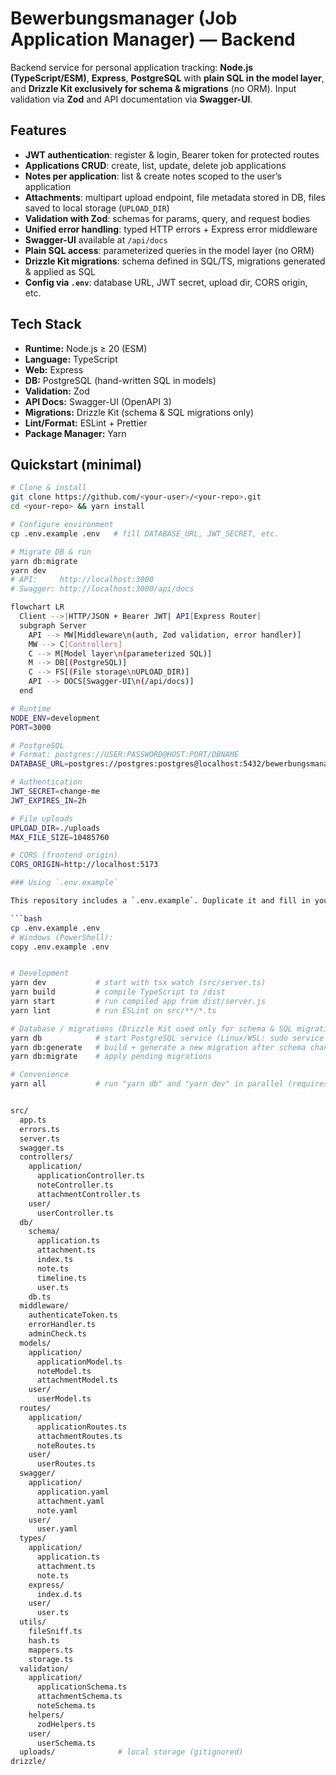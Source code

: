 # Bewerbungsmanager (Job Application Manager) — Backend

Backend service for personal application tracking: **Node.js (TypeScript/ESM)**, **Express**, **PostgreSQL** with **plain SQL in the model layer**, and **Drizzle Kit exclusively for schema & migrations** (no ORM). Input validation via **Zod** and API documentation via **Swagger-UI**.

## Features

- **JWT authentication**: register & login, Bearer token for protected routes
- **Applications CRUD**: create, list, update, delete job applications
- **Notes per application**: list & create notes scoped to the user’s application
- **Attachments**: multipart upload endpoint, file metadata stored in DB, files saved to local storage (`UPLOAD_DIR`)
- **Validation with Zod**: schemas for params, query, and request bodies
- **Unified error handling**: typed HTTP errors + Express error middleware
- **Swagger-UI** available at `/api/docs`
- **Plain SQL access**: parameterized queries in the model layer (no ORM)
- **Drizzle Kit migrations**: schema defined in SQL/TS, migrations generated & applied as SQL
- **Config via `.env`**: database URL, JWT secret, upload dir, CORS origin, etc.

## Tech Stack

- **Runtime:** Node.js ≥ 20 (ESM)
- **Language:** TypeScript
- **Web:** Express
- **DB:** PostgreSQL (hand-written SQL in models)
- **Validation:** Zod
- **API Docs:** Swagger-UI (OpenAPI 3)
- **Migrations:** Drizzle Kit (schema & SQL migrations only)
- **Lint/Format:** ESLint + Prettier
- **Package Manager:** Yarn

## Quickstart (minimal)

````bash
# Clone & install
git clone https://github.com/<your-user>/<your-repo>.git
cd <your-repo> && yarn install

# Configure environment
cp .env.example .env   # fill DATABASE_URL, JWT_SECRET, etc.

# Migrate DB & run
yarn db:migrate
yarn dev
# API:     http://localhost:3000
# Swagger: http://localhost:3000/api/docs

flowchart LR
  Client -->|HTTP/JSON + Bearer JWT| API[Express Router]
  subgraph Server
    API --> MW[Middleware\n(auth, Zod validation, error handler)]
    MW --> C[Controllers]
    C --> M[Model layer\n(parameterized SQL)]
    M --> DB[(PostgreSQL)]
    C --> FS[(File storage\nUPLOAD_DIR)]
    API --> DOCS[Swagger-UI\n(/api/docs)]
  end

# Runtime
NODE_ENV=development
PORT=3000

# PostgreSQL
# Format: postgres://USER:PASSWORD@HOST:PORT/DBNAME
DATABASE_URL=postgres://postgres:postgres@localhost:5432/bewerbungsmanager

# Authentication
JWT_SECRET=change-me
JWT_EXPIRES_IN=2h

# File uploads
UPLOAD_DIR=./uploads
MAX_FILE_SIZE=10485760

# CORS (frontend origin)
CORS_ORIGIN=http://localhost:5173

### Using `.env.example`

This repository includes a `.env.example`. Duplicate it and fill in your own values:

```bash
cp .env.example .env
# Windows (PowerShell):
copy .env.example .env


# Development
yarn dev           # start with tsx watch (src/server.ts)
yarn build         # compile TypeScript to /dist
yarn start         # run compiled app from dist/server.js
yarn lint          # run ESLint on src/**/*.ts

# Database / migrations (Drizzle Kit used only for schema & SQL migrations)
yarn db            # start PostgreSQL service (Linux/WSL: sudo service postgresql start)
yarn db:generate   # build + generate a new migration after schema changes
yarn db:migrate    # apply pending migrations

# Convenience
yarn all           # run "yarn db" and "yarn dev" in parallel (requires 'concurrently')


src/
  app.ts
  errors.ts
  server.ts
  swagger.ts
  controllers/
    application/
      applicationController.ts
      noteController.ts
      attachmentController.ts
    user/
      userController.ts
  db/
    schema/
      application.ts
      attachment.ts
      index.ts
      note.ts
      timeline.ts
      user.ts
    db.ts
  middleware/
    authenticateToken.ts
    errorHandler.ts
    adminCheck.ts
  models/
    application/
      applicationModel.ts
      noteModel.ts
      attachmentModel.ts
    user/
      userModel.ts
  routes/
    application/
      applicationRoutes.ts
      attachmentRoutes.ts
      noteRoutes.ts
    user/
      userRoutes.ts
  swagger/
    application/
      application.yaml
      attachment.yaml
      note.yaml
    user/
      user.yaml
  types/
    application/
      application.ts
      attachment.ts
      note.ts
    express/
      index.d.ts
    user/
      user.ts
  utils/
    fileSniff.ts
    hash.ts
    mappers.ts
    storage.ts
  validation/
    application/
      applicationSchema.ts
      attachmentSchema.ts
      noteSchema.ts
    helpers/
      zodHelpers.ts
    user/
      userSchema.ts
  uploads/              # local storage (gitignored)
drizzle/



````
